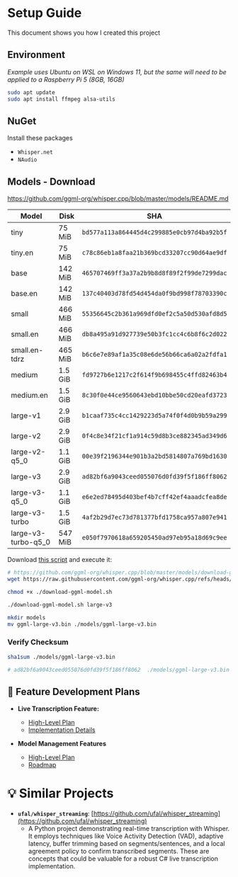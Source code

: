 # Setup Guide

This document shows you how I created this project

## Environment

_Example uses Ubuntu on WSL on Windows 11, but the same will need to be applied to a Raspberry Pi 5 (8GB, 16GB)_

```sh
sudo apt update
sudo apt install ffmpeg alsa-utils

```

## NuGet

Install these packages

-   `Whisper.net`
-   `NAudio`

## Models - Download

https://github.com/ggml-org/whisper.cpp/blob/master/models/README.md

| Model               | Disk    | SHA                                        |
| ------------------- | ------- | ------------------------------------------ |
| tiny                | 75 MiB  | `bd577a113a864445d4c299885e0cb97d4ba92b5f` |
| tiny.en             | 75 MiB  | `c78c86eb1a8faa21b369bcd33207cc90d64ae9df` |
| base                | 142 MiB | `465707469ff3a37a2b9b8d8f89f2f99de7299dac` |
| base.en             | 142 MiB | `137c40403d78fd54d454da0f9bd998f78703390c` |
| small               | 466 MiB | `55356645c2b361a969dfd0ef2c5a50d530afd8d5` |
| small.en            | 466 MiB | `db8a495a91d927739e50b3fc1cc4c6b8f6c2d022` |
| small.en-tdrz       | 465 MiB | `b6c6e7e89af1a35c08e6de56b66ca6a02a2fdfa1` |
| medium              | 1.5 GiB | `fd9727b6e1217c2f614f9b698455c4ffd82463b4` |
| medium.en           | 1.5 GiB | `8c30f0e44ce9560643ebd10bbe50cd20eafd3723` |
| large-v1            | 2.9 GiB | `b1caaf735c4cc1429223d5a74f0f4d0b9b59a299` |
| large-v2            | 2.9 GiB | `0f4c8e34f21cf1a914c59d8b3ce882345ad349d6` |
| large-v2-q5_0       | 1.1 GiB | `00e39f2196344e901b3a2bd5814807a769bd1630` |
| large-v3            | 2.9 GiB | `ad82bf6a9043ceed055076d0fd39f5f186ff8062` |
| large-v3-q5_0       | 1.1 GiB | `e6e2ed78495d403bef4b7cff42ef4aaadcfea8de` |
| large-v3-turbo      | 1.5 GiB | `4af2b29d7ec73d781377bfd1758ca957a807e941` |
| large-v3-turbo-q5_0 | 547 MiB | `e050f7970618a659205450ad97eb95a18d69c9ee` |

Download [this script](https://github.com/ggml-org/whisper.cpp/blob/master/models/download-ggml-model.sh) and execute it:

```sh
# https://github.com/ggml-org/whisper.cpp/blob/master/models/download-ggml-model.sh
wget https://raw.githubusercontent.com/ggml-org/whisper.cpp/refs/heads/master/models/download-ggml-model.sh

chmod +x ./download-ggml-model.sh

./download-ggml-model.sh large-v3

mkdir models
mv ggml-large-v3.bin ./models/ggml-large-v3.bin
```

### Verify Checksum

```sh
sha1sum ./models/ggml-large-v3.bin

# ad82bf6a9043ceed055076d0fd39f5f186ff8062  ./models/ggml-large-v3.bin
```

## 📝 Feature Development Plans

-   **Live Transcription Feature:**
    -   [High-Level Plan](./docs/live_transcription/README.md)
    -   [Implementation Details](./docs/live_transcription/Details.md)

-   **Model Management Features**
    -   [High-Level Plan](./docs/model_management/README.md)
    -   [Roadmap](./docs/model_management/Roadmap.md)

# 💡 Similar Projects

-   **`ufal/whisper_streaming`**: [https://github.com/ufal/whisper_streaming](https://github.com/ufal/whisper_streaming)
    -   A Python project demonstrating real-time transcription with Whisper. It employs techniques like Voice Activity Detection (VAD), adaptive latency, buffer trimming based on segments/sentences, and a local agreement policy to confirm transcribed segments. These are concepts that could be valuable for a robust C# live transcription implementation.
